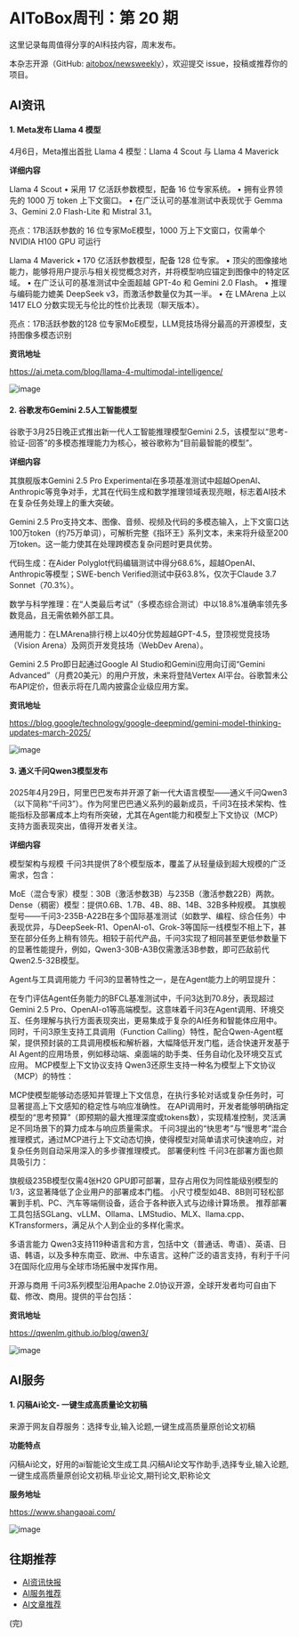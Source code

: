 # AIToBox周刊：第 20 期

这里记录每周值得分享的AI科技内容，周末发布。

本杂志开源（GitHub: [aitobox/newsweekly](https://github.com/aitobox/newsweekly)），欢迎提交 issue，投稿或推荐你的项目。


## AI资讯

#### 1. Meta发布 Llama 4 模型

4月6日，Meta推出首批 Llama 4 模型：Llama 4 Scout 与 Llama 4 Maverick

**详细内容** 

Llama 4 Scout
• 采用 17 亿活跃参数模型，配备 16 位专家系统。
• 拥有业界领先的 1000 万 token 上下文窗口。
• 在广泛认可的基准测试中表现优于 Gemma 3、Gemini 2.0 Flash-Lite 和 Mistral 3.1。

亮点：17B活跃参数的 16 位专家MoE模型，1000 万上下文窗口，仅需单个 NVIDIA H100 GPU 可运行

Llama 4 Maverick
• 170 亿活跃参数模型，配备 128 位专家。
• 顶尖的图像接地能力，能够将用户提示与相关视觉概念对齐，并将模型响应锚定到图像中的特定区域。
• 在广泛认可的基准测试中全面超越 GPT-4o 和 Gemini 2.0 Flash。
• 推理与编码能力媲美 DeepSeek v3，而激活参数量仅为其一半。
• 在 LMArena 上以 1417 ELO 分数实现无与伦比的性价比表现（聊天版本）。

亮点：17B活跃参数的128 位专家MoE模型，LLM竞技场得分最高的开源模型，支持图像多模态识别

**资讯地址**

https://ai.meta.com/blog/llama-4-multimodal-intelligence/

![image](https://github.com/user-attachments/assets/e6d419fc-c028-4fbf-8f72-43306461b24d)



#### 2. 谷歌发布Gemini 2.5人工智能模型

谷歌于3月25日晚正式推出新一代人工智能推理模型Gemini 2.5，该模型以“思考-验证-回答”的多模态推理能力为核心，被谷歌称为“目前最智能的模型”。

**详细内容** 

其旗舰版本Gemini 2.5 Pro Experimental在多项基准测试中超越OpenAI、Anthropic等竞争对手，尤其在代码生成和数学推理领域表现亮眼，标志着AI技术在复杂任务处理上的重大突破。

Gemini 2.5 Pro支持文本、图像、音频、视频及代码的多模态输入，上下文窗口达100万token（约75万单词），可解析完整《指环王》系列文本，未来将升级至200万token。这一能力使其在处理跨模态复杂问题时更具优势。

代码生成：在Aider Polyglot代码编辑测试中得分68.6%，超越OpenAI、Anthropic等模型；SWE-bench Verified测试中获63.8%，仅次于Claude 3.7 Sonnet（70.3%）。

数学与科学推理：在“人类最后考试”（多模态综合测试）中以18.8%准确率领先多数竞品，且无需依赖外部工具。

通用能力：在LMArena排行榜上以40分优势超越GPT-4.5，登顶视觉竞技场（Vision Arena）及网页开发竞技场（WebDev Arena）。

Gemini 2.5 Pro即日起通过Google AI Studio和Gemini应用向订阅“Gemini Advanced”（月费20美元）的用户开放，未来将登陆Vertex AI平台。谷歌暂未公布API定价，但表示将在几周内披露企业级应用方案。

**资讯地址**

https://blog.google/technology/google-deepmind/gemini-model-thinking-updates-march-2025/

![image](https://github.com/user-attachments/assets/715441bc-f47e-41a7-9e82-b987c8d84672)



#### 3. 通义千问Qwen3模型发布

2025年4月29日，阿里巴巴发布并开源了新一代大语言模型——通义千问Qwen3（以下简称“千问3”）。作为阿里巴巴通义系列的最新成员，千问3在技术架构、性能指标及部署成本上均有所突破，尤其在Agent能力和模型上下文协议（MCP）支持方面表现突出，值得开发者关注。

**详细内容** 

模型架构与规模
千问3共提供了8个模型版本，覆盖了从轻量级到超大规模的广泛需求，包含：

MoE（混合专家）模型：30B（激活参数3B）与235B（激活参数22B）两款。
Dense（稠密）模型：提供0.6B、1.7B、4B、8B、14B、32B多种规模。
其旗舰型号——千问3-235B-A22B在多个国际基准测试（如数学、编程、综合任务）中表现优异，与DeepSeek-R1、OpenAI-o1、Grok-3等国际一线模型不相上下，甚至在部分任务上稍有领先。相较于前代产品，千问3实现了相同甚至更低参数量下的显著性能提升，例如，Qwen3-30B-A3B仅需激活3B参数，即可匹敌前代Qwen2.5-32B模型。

Agent与工具调用能力
千问3的显著特性之一，是在Agent能力上的明显提升：

在专门评估Agent任务能力的BFCL基准测试中，千问3达到70.8分，表现超过Gemini 2.5 Pro、OpenAI-o1等高端模型。这意味着千问3在Agent调用、环境交互、任务理解与执行方面表现突出，更易集成于复杂的AI任务和智能体应用中。
同时，千问3原生支持工具调用（Function Calling）特性，配合Qwen-Agent框架，提供预封装的工具调用模板和解析器，大幅降低开发门槛，适合快速开发基于AI Agent的应用场景，例如移动端、桌面端的助手类、任务自动化及环境交互式应用。
MCP模型上下文协议支持
Qwen3还原生支持一种名为模型上下文协议（MCP）的特性：

MCP使模型能够动态感知并管理上下文信息，在执行多轮对话或复杂任务时，可显著提高上下文感知的稳定性与响应准确性。
在API调用时，开发者能够明确指定模型的“思考预算”（即预期的最大推理深度或tokens数），实现精准控制，灵活满足不同场景下的算力成本与响应质量需求。
千问3提出的“快思考”与“慢思考”混合推理模式，通过MCP进行上下文动态切换，使得模型对简单请求可快速响应，对复杂任务则自动采用深入的多步骤推理模式。
部署便利性
千问3在部署方面也颇具吸引力：

旗舰级235B模型仅需4张H20 GPU即可部署，显存占用仅为同性能级别模型的1/3，这显著降低了企业用户的部署成本门槛。
小尺寸模型如4B、8B则可轻松部署到手机、PC、汽车等端侧设备，适合于各种嵌入式与边缘计算场景。
推荐部署工具包括SGLang、vLLM、Ollama、LMStudio、MLX、llama.cpp、KTransformers，满足从个人到企业的多样化需求。

多语言能力
Qwen3支持119种语言和方言，包括中文（普通话、粤语）、英语、日语、韩语，以及多种东南亚、欧洲、中东语言。这种广泛的语言支持，有利于千问3在国际化应用与全球市场拓展中发挥作用。

开源与商用
千问3系列模型沿用Apache 2.0协议开源，全球开发者均可自由下载、修改、商用。提供的平台包括：

**资讯地址**

https://qwenlm.github.io/blog/qwen3/

![image](https://github.com/user-attachments/assets/d79a9c14-8a65-461c-a833-e4567d5a9d94)



## AI服务

#### 1. 闪稿Ai论文- 一键生成高质量论文初稿

来源于网友自荐服务：选择专业,输入论题,一键生成高质量原创论文初稿

**功能特点** 

闪稿Ai论文，好用的ai智能论文生成工具.闪稿AI论文写作助手,选择专业,输入论题,一键生成高质量原创论文初稿.毕业论文,期刊论文,职称论文

**服务地址**

https://www.shangaoai.com/


![image](https://github.com/user-attachments/assets/755cf470-5320-4208-8ca3-03942fb17ef0)



## 往期推荐

* [AI资讯快报](https://github.com/aitobox/newsweekly/issues?q=is%3Aissue+is%3Aclosed+label%3AAI%E8%B5%84%E8%AE%AF%E5%BF%AB%E6%8A%A5)
* [AI服务推荐](https://github.com/aitobox/newsweekly/issues?q=is%3Aissue+is%3Aclosed+label%3AAI%E6%9C%8D%E5%8A%A1%E6%8E%A8%E8%8D%90)
* [AI文章推荐](https://github.com/aitobox/newsweekly/issues?q=is%3Aissue+is%3Aclosed+label%3AAI%E6%96%87%E7%AB%A0%E6%8E%A8%E8%8D%90)

(完)


